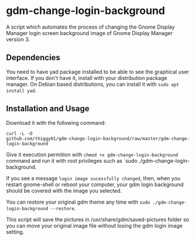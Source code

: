 # gdm-change-login-background 
A script which automates the process of changing
the Gnome Display Manager login screen background image of Gnome Display
Manager version 3. 

## Dependencies 
You need to have yad package installed to be able to see the
graphical user interface. If you don't have it, install with your distribution
package manager. On Debian based distributions, you can install it with `sudo
apt install yad`.  

## Installation and Usage 
Download it with the following command:

    curl -L -O
    github.com/thiggy01/gdm-change-login-background/raw/master/gdm-change-login-background

Give it execution permition with `chmod +x gdm-change-login-background`
command and run it with root privileges such as `sudo
./gdm-change-login-background.

If you see a message `login image sucessfully changed`, then, when you restart
gnome-shell or reboot your computer, your gdm login background should be
covered with the image you selected.

You can restore your original gdm theme any time with `sudo
./gdm-change-login-background --restore`.

This script will save the pictures in /usr/share/gdm/saved-pictures folder so
you can move your original image file without losing the gdm login image
setting.
